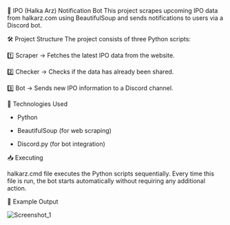 📢 IPO (Halka Arz) Notification Bot
This project scrapes upcoming IPO data from halkarz.com using BeautifulSoup and sends notifications to users via a Discord bot.

🛠 Project Structure
The project consists of three Python scripts:

1️⃣ Scraper → Fetches the latest IPO data from the website.

2️⃣ Checker → Checks if the data has already been shared.

3️⃣ Bot → Sends new IPO information to a Discord channel.

🚀 Technologies Used
   
- Python
   
- BeautifulSoup (for web scraping)
    
- Discord.py (for bot integration)

📥 Executing

halkarz.cmd file executes the Python scripts sequentially. Every time this file is run, the bot starts automatically without requiring any additional action.

📸 Example Output

![Screenshot_1](https://github.com/user-attachments/assets/c68df15b-cf71-4030-9647-68670a694200)
